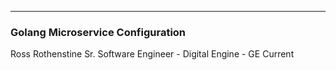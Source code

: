 ---

### Golang Microservice Configuration

Ross Rothenstine 
Sr. Software Engineer - Digital Engine - GE Current
